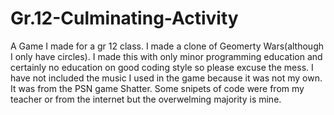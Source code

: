 # Gr.12-Culminating-Activity
A Game I made for a gr 12 class.
I made a clone of Geomerty Wars(although I only have circles).
I made this with only minor programming education and certainly no education on good coding style so please excuse the mess.
I have not included the music I used in the game because it was not my own. It was from the PSN game Shatter.
Some snipets of code were from my teacher or from the internet but the overwelming majority is mine.
